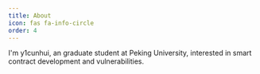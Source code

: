```yaml
---
title: About
icon: fas fa-info-circle
order: 4
---
```



I'm y1cunhui, an graduate student at Peking University, interested in smart contract development and vulnerabilities.

